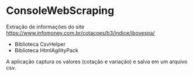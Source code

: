 # ConsoleWebScraping

Extração de informações do site https://www.infomoney.com.br/cotacoes/b3/indice/ibovespa/

- Biblioteca CsvHelper
- Biblioteca HtmlAgilityPack

A aplicação captura os valores (cotação e variação) e salva em um arquivo csv.
